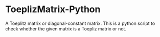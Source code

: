 # ToeplizMatrix-Python

A Toeplitz matrix or diagonal-constant matrix. This is a python script to check whether the given 
matrix is a Toepliz matrix or not.
